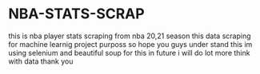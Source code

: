 # NBA-STATS-SCRAP
this is nba player stats scraping from nba 20,21 season 
this data scraping for machine learnig project purposs so hope you guys under stand this 
im using selenium and beautiful soup
for this in future i will do lot more think with data 
thank you 

